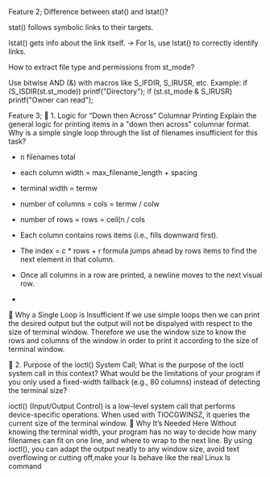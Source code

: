 Feature 2;
Difference between stat() and lstat()?

stat() follows symbolic links to their targets.

lstat() gets info about the link itself.
→ For ls, use lstat() to correctly identify links.

How to extract file type and permissions from st_mode?

Use bitwise AND (&) with macros like S_IFDIR, S_IRUSR, etc.
Example:
if (S_ISDIR(st.st_mode)) printf("Directory");
if (st.st_mode & S_IRUSR) printf("Owner can read");

Feature 3;
🧩 1. Logic for “Down then Across” Columnar Printing
Explain the general logic for printing items in a "down then across" columnar format. Why is
a simple single loop through the list of filenames insufficient for this task?

- n filenames total

- each column width = max_filename_length + spacing

- terminal width = termw

- number of columns = cols = termw / colw

- number of rows = rows = ceil(n / cols
- Each column contains rows items (i.e., fills downward first).

- The index = c * rows + r formula jumps ahead by rows items to find the next element in that column.

- Once all columns in a row are printed, a newline moves to the next visual row.
- 
🚫 Why a Single Loop is Insufficient
If we use simple loops then we can print the desired output but the output will not be dispalyed with respect to the size of terminal window.
Therefore we use the window size to know the rows and columns of the window in order to print it according to the size of terminal window.

🧩 2. Purpose of the ioctl() System Call;
What is the purpose of the ioctl system call in this context? What would be the limitations of
your program if you only used a fixed-width fallback (e.g., 80 columns) instead of detecting
the terminal size?

ioctl() (Input/Output Control) is a low-level system call that performs device-specific operations.
When used with TIOCGWINSZ, it queries the current size of the terminal window.
🎯 Why It’s Needed Here
Without knowing the terminal width, your program has no way to decide how many filenames can fit on one line, and
where to wrap to the next line. By using ioctl(), you can adapt the output neatly to any window size, avoid text overflowing or cutting off,make your ls behave like the real Linux ls command
